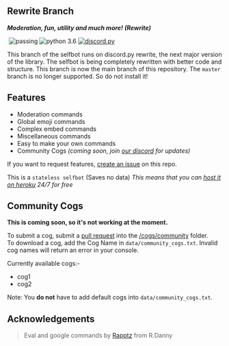 ## Rewrite Branch

<div align="left">
        <p><i><b>Moderation, fun, utility and much more! (Rewrite)</b></i></p>
    <p> 
        <a href="https://discord.gg/pmQSbAd"><img src="https://discordapp.com/api/guilds/345787308282478592/embed.png" alt="" /></a>
        <img src="https://img.shields.io/badge/build-passing-brightgreen.svg" alt="passing" /></a>
        <img src="https://img.shields.io/badge/python-3.6-brightgreen.svg" alt="python 3.6" /></a>
        <a href="https://github.com/Rapptz/discord.py"><img src="https://img.shields.io/badge/discord-py-orange.svg" alt="discord.py" /></a>
    </p>
</div> 

This branch of the selfbot runs on discord.py rewrite, the next major version of the library. The selfbot is being completely rewritten with better code and structure. This branch is now the main branch of this repository. The `master` branch is no longer supported. So do not install it!

## Features

* Moderation commands
* Global emoji commands
* Complex embed commands
* Miscellaneous commands
* Easy to make your own commands
* Community Cogs *(coming soon, join [our discord](https://discord.gg/pmQSbAd) for updates)*

If you want to request features, [create an issue](https://github.com/verixx/selfbot/issues) on this repo.


This is a `stateless selfbot` (Saves no data) *This means that you can [host it on heroku](https://github.com/verixx/selfbot/wiki/Heroku) 24/7 for free*  

## Community Cogs

**This is coming soon, so it's not working at the moment.**

To submit a cog, submit a [pull request](https://github.com/verixx/selfbot.py/pulls) into the [/cogs/community](https://github.com/verixx/selfbot.py/tree/rewrite/cogs/community) folder.        
To download a cog, add the Cog Name in `data/community_cogs.txt`. Invalid cog names will return an error in your console.

Currently available cogs:-    
* cog1
* cog2

Note: You **do not** have to add default cogs into `data/community_cogs.txt`.

## Acknowledgements

> Eval and google commands by [Rapptz](https://github.com/Rapptz) from R.Danny

